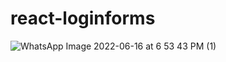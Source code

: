 # react-loginforms

![WhatsApp Image 2022-06-16 at 6 53 43 PM (1)](https://user-images.githubusercontent.com/77339735/174109522-3924705f-74ca-4d26-a24b-2d3c9646c684.jpeg)
